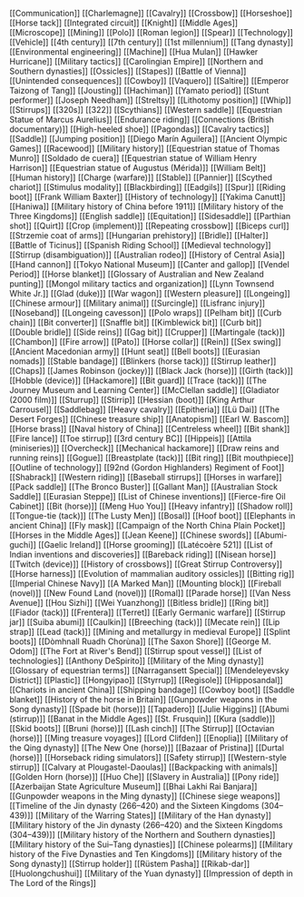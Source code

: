 [[Communication]]
[[Charlemagne]]
[[Cavalry]]
[[Crossbow]]
[[Horseshoe]]
[[Horse tack]]
[[Integrated circuit]]
[[Knight]]
[[Middle Ages]]
[[Microscope]]
[[Mining]]
[[Polo]]
[[Roman legion]]
[[Spear]]
[[Technology]]
[[Vehicle]]
[[4th century]]
[[7th century]]
[[1st millennium]]
[[Tang dynasty]]
[[Environmental engineering]]
[[Machine]]
[[Hua Mulan]]
[[Hawker Hurricane]]
[[Military tactics]]
[[Carolingian Empire]]
[[Northern and Southern dynasties]]
[[Ossicles]]
[[Stapes]]
[[Battle of Vienna]]
[[Unintended consequences]]
[[Cowboy]]
[[Vaquero]]
[[Saltire]]
[[Emperor Taizong of Tang]]
[[Jousting]]
[[Hachiman]]
[[Yamato period]]
[[Stunt performer]]
[[Joseph Needham]]
[[Streltsy]]
[[Lithotomy position]]
[[Whip]]
[[Stirrups]]
[[320s]]
[[322]]
[[Scythians]]
[[Western saddle]]
[[Equestrian Statue of Marcus Aurelius]]
[[Endurance riding]]
[[Connections (British documentary)]]
[[High-heeled shoe]]
[[Pagondas]]
[[Cavalry tactics]]
[[Saddle]]
[[Jumping position]]
[[Diego Marín Aguilera]]
[[Ancient Olympic Games]]
[[Racewood]]
[[Military history]]
[[Equestrian statue of Thomas Munro]]
[[Soldado de cuera]]
[[Equestrian statue of William Henry Harrison]]
[[Equestrian statue of Augustus (Mérida)]]
[[William Belt]]
[[Human history]]
[[Charge (warfare)]]
[[Stable]]
[[Pannier]]
[[Scythed chariot]]
[[Stimulus modality]]
[[Blackbirding]]
[[Eadgils]]
[[Spur]]
[[Riding boot]]
[[Frank William Baxter]]
[[History of technology]]
[[Yakima Canutt]]
[[Haniwa]]
[[Military history of China before 1911]]
[[Military history of the Three Kingdoms]]
[[English saddle]]
[[Equitation]]
[[Sidesaddle]]
[[Parthian shot]]
[[Quirt]]
[[Crop (implement)]]
[[Repeating crossbow]]
[[Biceps curl]]
[[Strzemie coat of arms]]
[[Hungarian prehistory]]
[[Bridle]]
[[Halter]]
[[Battle of Ticinus]]
[[Spanish Riding School]]
[[Medieval technology]]
[[Stirrup (disambiguation)]]
[[Australian rodeo]]
[[History of Central Asia]]
[[Hand cannon]]
[[Tokyo National Museum]]
[[Canter and gallop]]
[[Vendel Period]]
[[Horse blanket]]
[[Glossary of Australian and New Zealand punting]]
[[Mongol military tactics and organization]]
[[Lynn Townsend White Jr.]]
[[Glad (duke)]]
[[War wagon]]
[[Western pleasure]]
[[Longeing]]
[[Chinese armour]]
[[Military animal]]
[[Surcingle]]
[[Lisfranc injury]]
[[Noseband]]
[[Longeing cavesson]]
[[Polo wraps]]
[[Pelham bit]]
[[Curb chain]]
[[Bit converter]]
[[Snaffle bit]]
[[Kimblewick bit]]
[[Curb bit]]
[[Double bridle]]
[[Side reins]]
[[Gag bit]]
[[Crupper]]
[[Martingale (tack)]]
[[Chambon]]
[[Fire arrow]]
[[Pato]]
[[Horse collar]]
[[Rein]]
[[Sex swing]]
[[Ancient Macedonian army]]
[[Hunt seat]]
[[Bell boots]]
[[Eurasian nomads]]
[[Stable bandage]]
[[Blinkers (horse tack)]]
[[Stirrup leather]]
[[Chaps]]
[[James Robinson (jockey)]]
[[Black Jack (horse)]]
[[Girth (tack)]]
[[Hobble (device)]]
[[Hackamore]]
[[Bit guard]]
[[Trace (tack)]]
[[The Journey Museum and Learning Center]]
[[McClellan saddle]]
[[Gladiator (2000 film)]]
[[Sturrup]]
[[Stirrip]]
[[Hessian (boot)]]
[[King Arthur Carrousel]]
[[Saddlebag]]
[[Heavy cavalry]]
[[Epitheria]]
[[Lü Dai]]
[[The Desert Forges]]
[[Chinese treasure ship]]
[[Anatopism]]
[[Earl W. Bascom]]
[[Horse brass]]
[[Naval history of China]]
[[Centreless wheel]]
[[Bit shank]]
[[Fire lance]]
[[Toe stirrup]]
[[3rd century BC]]
[[Hippeis]]
[[Attila (miniseries)]]
[[Overcheck]]
[[Mechanical hackamore]]
[[Draw reins and running reins]]
[[Gogue]]
[[Breastplate (tack)]]
[[Bit ring]]
[[Bit mouthpiece]]
[[Outline of technology]]
[[92nd (Gordon Highlanders) Regiment of Foot]]
[[Shabrack]]
[[Western riding]]
[[Baseball stirrups]]
[[Horses in warfare]]
[[Pack saddle]]
[[The Bronco Buster]]
[[Gallant Man]]
[[Australian Stock Saddle]]
[[Eurasian Steppe]]
[[List of Chinese inventions]]
[[Fierce-fire Oil Cabinet]]
[[Bit (horse)]]
[[Meng Huo You]]
[[Heavy infantry]]
[[Shadow roll]]
[[Tongue-tie (tack)]]
[[The Lusty Men]]
[[Bosal]]
[[Hoof boot]]
[[Elephants in ancient China]]
[[Fly mask]]
[[Campaign of the North China Plain Pocket]]
[[Horses in the Middle Ages]]
[[Jean Keene]]
[[Chinese swords]]
[[Abumi-guchi]]
[[Gaelic Ireland]]
[[Horse grooming]]
[[Latécoère 521]]
[[List of Indian inventions and discoveries]]
[[Bareback riding]]
[[Nisean horse]]
[[Twitch (device)]]
[[History of crossbows]]
[[Great Stirrup Controversy]]
[[Horse harness]]
[[Evolution of mammalian auditory ossicles]]
[[Bitting rig]]
[[Imperial Chinese Navy]]
[[A Marked Man]]
[[Mounting block]]
[[Fireball (novel)]]
[[New Found Land (novel)]]
[[Romal]]
[[Parade horse]]
[[Van Ness Avenue]]
[[Hou Sizhi]]
[[Wei Yuanzhong]]
[[Bitless bridle]]
[[Ring bit]]
[[Fiador (tack)]]
[[Frentera]]
[[Terret]]
[[Early Germanic warfare]]
[[Stirrup jar]]
[[Suiba abumi]]
[[Caulkin]]
[[Breeching (tack)]]
[[Mecate rein]]
[[Lip strap]]
[[Lead (tack)]]
[[Mining and metallurgy in medieval Europe]]
[[Splint boots]]
[[Dòmhnall Ruadh Chorùna]]
[[The Saxon Shore]]
[[George M. Odom]]
[[The Fort at River's Bend]]
[[Stirrup spout vessel]]
[[List of technologies]]
[[Anthony DeSpirito]]
[[Military of the Ming dynasty]]
[[Glossary of equestrian terms]]
[[Narragansett Special]]
[[Mendeleyevsky District]]
[[Plastic]]
[[Hongyipao]]
[[Styrrup]]
[[Regisole]]
[[Hipposandal]]
[[Chariots in ancient China]]
[[Shipping bandage]]
[[Cowboy boot]]
[[Saddle blanket]]
[[History of the horse in Britain]]
[[Gunpowder weapons in the Song dynasty]]
[[Spade bit (horse)]]
[[Tapadero]]
[[Julie Higgins]]
[[Abumi (stirrup)]]
[[Banat in the Middle Ages]]
[[St. Frusquin]]
[[Kura (saddle)]]
[[Skid boots]]
[[Bruni (horse)]]
[[Lash cinch]]
[[The Stirrup]]
[[Octavian (horse)]]
[[Ming treasure voyages]]
[[Lord Clifden]]
[[Enoplia]]
[[Military of the Qing dynasty]]
[[The New One (horse)]]
[[Bazaar of Pristina]]
[[Durtal (horse)]]
[[Horseback riding simulators]]
[[Safety stirrup]]
[[Western-style stirrup]]
[[Calvary at Plougastel-Daoulas]]
[[Backpacking with animals]]
[[Golden Horn (horse)]]
[[Huo Che]]
[[Slavery in Australia]]
[[Pony ride]]
[[Azerbaijan State Agriculture Museum]]
[[Bhai Lakhi Rai Banjara]]
[[Gunpowder weapons in the Ming dynasty]]
[[Chinese siege weapons]]
[[Timeline of the Jin dynasty (266–420) and the Sixteen Kingdoms (304–439)]]
[[Military of the Warring States]]
[[Military of the Han dynasty]]
[[Military history of the Jin dynasty (266–420) and the Sixteen Kingdoms (304–439)]]
[[Military history of the Northern and Southern dynasties]]
[[Military history of the Sui–Tang dynasties]]
[[Chinese polearms]]
[[Military history of the Five Dynasties and Ten Kingdoms]]
[[Military history of the Song dynasty]]
[[Stirrup holder]]
[[Rüstem Pasha]]
[[Rikab-dar]]
[[Huolongchushui]]
[[Military of the Yuan dynasty]]
[[Impression of depth in The Lord of the Rings]]
